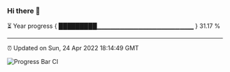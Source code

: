 ### Hi there 👋

⏳ Year progress { █████████▁▁▁▁▁▁▁▁▁▁▁▁▁▁▁▁▁▁▁▁▁ } 31.17 %

---

⏰ Updated on Sun, 24 Apr 2022 18:14:49 GMT

![Progress Bar CI](https://github.com/liununu/liununu/workflows/Progress%20Bar%20CI/badge.svg)
